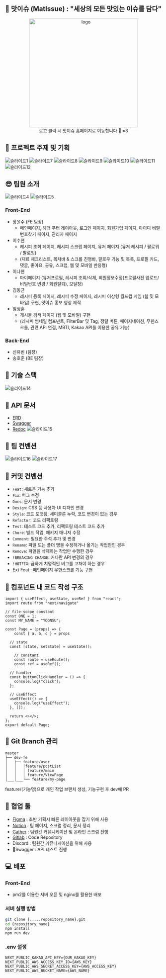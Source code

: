 ## 🍳 맛이슈 (MatIssue) : "세상의 모든 맛있는 이슈를 담다"
<div align="center">
<a href="https://www.matissue.com">
  <img src="https://github.com/limeorange/MatIssue/assets/78308684/72f4ac32-0747-4605-b069-cebd397b122f" alt="logo" width="350">
</a>
</div>
<div align="center">로고 클릭 시 맛이슈 홈페이지로 이동합니다 🚕 =3 </div>


## 🍎 프로젝트 주제 및 기획
![슬라이드1](https://github.com/limeorange/MatIssue/assets/78308684/a64177c7-d22c-4df2-ae89-a0d82ee8598f)
![슬라이드7](https://github.com/limeorange/MatIssue/assets/78308684/36252c0d-0711-45ee-9db2-aee5fa4818a6)
![슬라이드8](https://github.com/limeorange/MatIssue/assets/78308684/bdc3bb14-36e3-44d3-ba48-7dd017ce21df)
![슬라이드9](https://github.com/limeorange/MatIssue/assets/78308684/8400f5f5-a61e-4f0a-b489-bb303cff65d5)
![슬라이드10](https://github.com/limeorange/MatIssue/assets/78308684/3975298b-1fe3-4b27-9e73-929236f1b1bb)
![슬라이드11](https://github.com/limeorange/MatIssue/assets/78308684/9e7e51a9-a3bd-4d54-ac7e-bc91f360f729)
![슬라이드12](https://github.com/limeorange/MatIssue/assets/78308684/4f7795fc-78c1-47f3-a894-47cc48ba0f26)


<!-- ## 서비스 소개 및 핵심 기능

#### 레시피 작성 및 수정, 게시물 스크랩 등 레시피 공유 플랫폼의 핵심 서비스를 구현합니다.

1. 회원가입, 로그인, 회원정보 수정 등 **유저 정보 관련 CRUD**
2. 회원가입 및 회원정보 수정시 **회원인증 이메일 발송 기능** 제공
3. **마이페이지** 에서 사용자는 자신이 업로드한 레시피를 마이페이지에서 확인 조회, 삭제. 회원정보수정 페이지에서 비밀번호, 닉네임, 프로필 사진 사용자 정보 CRUD. 사용자는 스크랩한 레시피를 확인하고 메모를 수정 가능
4. **레시피 작성**, **레시피 수정**, **레시피 조회** 및, **레시피 상세 정보 조회** 등 **기본적인 게시물 관련 CRUD**
5. **레시피 통합 검색 (제목, 재료, 내용 등)**, **카테고리 별 레시피 조회** 가능
6. **레시피 스크랩 기능** 제공, 스크랩의 경우 서버 DB가 아닌, 프론트 단에서 저장 및 관리됨 (local strorage)
7. 댓글 작성, 수정 및 삭제 등 **댓글 관련 CRUD**
8. **게시글 및 댓글 좋아요** 기능 제공
9. **관리자 관련 CRUD**
10. MBTI, 레시피 이상형 월드컵과 같은 **오락적 요소** 제공
11. 모바일 사용자를 위한 **반응형 페이지** 제공 -->

## 😎 팀원 소개
![슬라이드4](https://github.com/limeorange/MatIssue/assets/78308684/7a10fe9c-9d24-4192-80a7-65f429c593f2)
![슬라이드5](https://github.com/limeorange/MatIssue/assets/78308684/5690e395-fd31-4d20-8f74-0f74ef691264)

### Front-End
- 장윤수 (FE 팀장)
  - 메인페이지, 헤더 푸터 레이아웃, 로그인 페이지, 회원가입 페이지, 아이디 비밀번호찾기 페이지, 관리자 페이지 
- 이수현
  - 레시피 조회 페이지, 레시피 스크랩 페이지, 유저 페이지 (유저 레시피 / 팔로워 / 팔로잉)
  - (재료 체크리스트, 목차바 & 스크롤 진행바, 팔로우 기능 및 목록, 프로필 카드, 댓글, 좋아요, 공유, 스크랩, 웹 및 모바일 반응형)
- 이나현
  - 마이페이지 (유저프로필, 레시피 조회/삭제, 회원정보수정(프로필사진 업로드/ 비밀번호 변경 / 회원탈퇴), 모달창)
- 김동균
  - 레시피 등록 페이지, 레시피 수정 페이지, 레시피 이상형 월드컵 게임 (웹 및 모바일) 구현, 맛이슈 홍보 영상 제작
- 임정훈
  - 게시물 검색 페이지 (웹 및 모바일) 구현
  - (레시피 썸네일 컴포넌트, FilterBar 및 Tag, 정렬 버튼, 페이지네이션, 무한스크롤, 관련 API 연결, MBTI, Kakao API를 이용한 공유 기능)

### Back-End

- 신유빈 (팀장)
- 송호준 (BE 팀장)

## 🌳 기술 스택
![슬라이드14](https://github.com/limeorange/MatIssue/assets/78308684/24055bf4-2328-4643-909e-953591a494a8)

## 📑 API 문서
- [ERD](https://www.erdcloud.com/d/AW9MEiXv4g2T9mJHx)
- [Swagger](https://matissue-1jim.onrender.com/docs)
- [Redoc](https://matissue-1jim.onrender.com/redoc)
![슬라이드15](https://github.com/limeorange/MatIssue/assets/78308684/ff85d4e3-9087-4adc-9b1a-f66fb2f1ce00)

## 📝 팀 컨벤션
![슬라이드16](https://github.com/limeorange/MatIssue/assets/78308684/164d11fa-f2fd-471d-9917-3544566b7019)
![슬라이드17](https://github.com/limeorange/MatIssue/assets/78308684/fcbb81ac-f751-4716-b4ec-f452f233f2a1)

## 📝 커밋 컨벤션
- `Feat`: 새로운 기능 추가
- `Fix`: 버그 수정
- `Docs`: 문서 변경
- `Design`: CSS 등 사용자 UI 디자인 변경
- `Style`: 코드 포맷팅, 세미콜론 누락, 코드 변경이 없는 경우
- `Refactor`: 코드 리팩토링
- `Test`: 테스트 코드 추가, 리팩토링 테스트 코드 추가
- `Chore`: 빌드 작업, 패키지 매니저 수정
- `Comment`: 필요한 주석 추가 및 변경
- `Rename`: 파일 또는 폴더 명을 수정하거나 옮기는 작업만인 경우
- `Remove`: 파일을 삭제하는 작업만 수행한 경우
- `!BREAKING CHANGE`: 커다란 API 변경의 경우
- `!HOTFIX`: 급하게 치명적인 버그를 고쳐야 하는 경우
- Ex) Feat : 메인페이지 무한스크롤 기능 구현

## 📝 컴포넌트 내 코드 작성 구조
```tsx
import { useEffect, useState, useRef } from "react";
import route from "next/navigate"

// file-scope constant
const ONE = 1;
const MY_NAME = "YOONSU";

const Page = (props) => {
	const { a, b, c } = props

  // state
  const [state, setState] = useState();

	// constant
	const route = useRoute();
	const ref = useRef();

  // handler
  const buttonClickHandler = () => {
    console.log("click");
  };

  // useEffect
  useEffect(() => {
    console.log("useEffect");
  }, []);

  return <></>;
};
export default Page;
``` 

## 🌵 Git Branch 관리

```
master
├── dev-fe
│   ├── feature/user
│   │   │feature/postList
│   │   │ feature/main
│   │   │ feature/ViewPage
│___│___└── feature/my-page
```
feature/(기능명)으로 개인 작업 브랜치 생성, 기능구현 후 dev에 PR

## 🌈 협업 툴

- [Figma](https://www.figma.com/file/1T0YMmCs1tyNQ3ud32OELi?embed_host=notion&kind=&node-id=0-1&t=kZbDFgIjnFHXUPtm-0&type=design&viewer=1) : 초반 기획시 빠른 레이아웃을 잡기 위해 사용
- [Notion](https://www.notion.so/elice/10-67e5d91b15e7404cbfe47c3ff0c40a33) : 팀 페이지, 스크럼 정리, 문서 정리
- [Gather](https://app.gather.town/app/KsD8E36KLhbcxc03/EliceProject) : 팀원간 커뮤니케이션 및 온라인 스크럼 진행
- [Gitlab](https://kdt-gitlab.elice.io/sw_track/class_04/web_2_project/team10/dev-fe/-/tree/dev) : Code Repository
- Discord : 팀원간 커뮤니케이션을 위해 사용
- Swagger : API 테스트 진행
<!-- - Gitlab Issue : Trouble Shooting 내역 기제 -->

## 💻 배포
### Front-End
- pm2를 이용한 서버 오픈 및 nginx를 활용한 배포

### 서버 실행 방법
```bash
git clone {.....repository_name}.git
cd {repository_name}
npm install
npm run dev
```

### .env 설정
```
NEXT_PUBLIC_KAKAO_API_KEY={OUR_KAKAO_KEY}
NEXT_PUBLIC_AWS_ACCESS_KEY_ID={AWS_KEY}
NEXT_PUBLIC_AWS_SECRET_ACCESS_KEY={AWS_ACCESS_KEY}
NEXT_PUBLIC_AWS_BUCKET_NAME={AWS_NAME}
```

